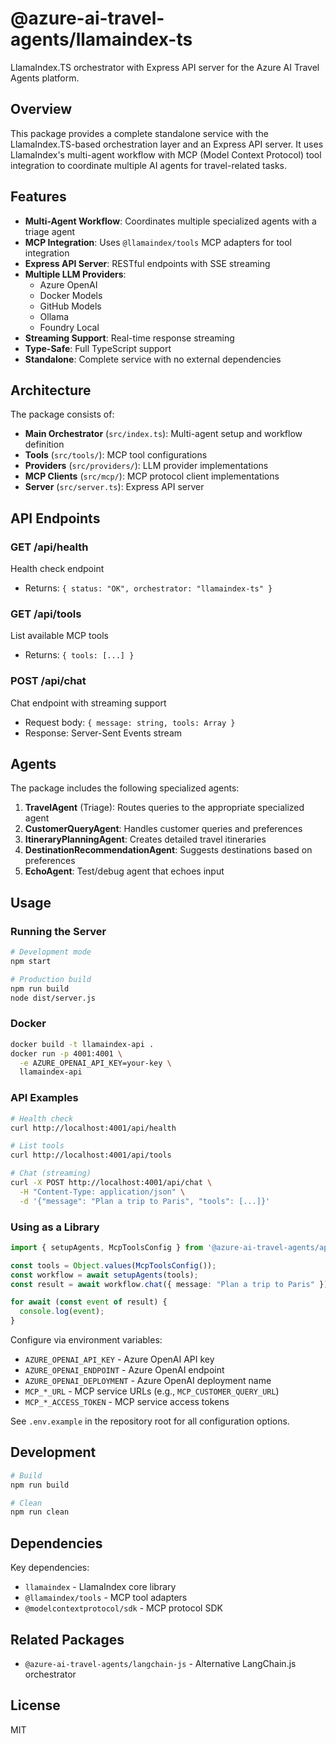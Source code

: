 # @azure-ai-travel-agents/llamaindex-ts

LlamaIndex.TS orchestrator with Express API server for the Azure AI Travel Agents platform.

## Overview

This package provides a complete standalone service with the LlamaIndex.TS-based orchestration layer and an Express API server. It uses LlamaIndex's multi-agent workflow with MCP (Model Context Protocol) tool integration to coordinate multiple AI agents for travel-related tasks.

## Features

- **Multi-Agent Workflow**: Coordinates multiple specialized agents with a triage agent
- **MCP Integration**: Uses `@llamaindex/tools` MCP adapters for tool integration
- **Express API Server**: RESTful endpoints with SSE streaming
- **Multiple LLM Providers**: 
  - Azure OpenAI
  - Docker Models
  - GitHub Models
  - Ollama
  - Foundry Local
- **Streaming Support**: Real-time response streaming
- **Type-Safe**: Full TypeScript support
- **Standalone**: Complete service with no external dependencies

## Architecture

The package consists of:

- **Main Orchestrator** (`src/index.ts`): Multi-agent setup and workflow definition
- **Tools** (`src/tools/`): MCP tool configurations
- **Providers** (`src/providers/`): LLM provider implementations
- **MCP Clients** (`src/mcp/`): MCP protocol client implementations
- **Server** (`src/server.ts`): Express API server

## API Endpoints

### GET /api/health
Health check endpoint
- Returns: `{ status: "OK", orchestrator: "llamaindex-ts" }`

### GET /api/tools
List available MCP tools
- Returns: `{ tools: [...] }`

### POST /api/chat
Chat endpoint with streaming support
- Request body: `{ message: string, tools: Array }`
- Response: Server-Sent Events stream

## Agents

The package includes the following specialized agents:

1. **TravelAgent** (Triage): Routes queries to the appropriate specialized agent
2. **CustomerQueryAgent**: Handles customer queries and preferences
3. **ItineraryPlanningAgent**: Creates detailed travel itineraries
4. **DestinationRecommendationAgent**: Suggests destinations based on preferences
5. **EchoAgent**: Test/debug agent that echoes input

## Usage

### Running the Server

```bash
# Development mode
npm start

# Production build
npm run build
node dist/server.js
```

### Docker

```bash
docker build -t llamaindex-api .
docker run -p 4001:4001 \
  -e AZURE_OPENAI_API_KEY=your-key \
  llamaindex-api
```

### API Examples

```bash
# Health check
curl http://localhost:4001/api/health

# List tools
curl http://localhost:4001/api/tools

# Chat (streaming)
curl -X POST http://localhost:4001/api/chat \
  -H "Content-Type: application/json" \
  -d '{"message": "Plan a trip to Paris", "tools": [...]}'
```

### Using as a Library

```typescript
import { setupAgents, McpToolsConfig } from '@azure-ai-travel-agents/api-llamaindex-ts';

const tools = Object.values(McpToolsConfig());
const workflow = await setupAgents(tools);
const result = await workflow.chat({ message: "Plan a trip to Paris" });

for await (const event of result) {
  console.log(event);
}
```

Configure via environment variables:

- `AZURE_OPENAI_API_KEY` - Azure OpenAI API key
- `AZURE_OPENAI_ENDPOINT` - Azure OpenAI endpoint
- `AZURE_OPENAI_DEPLOYMENT` - Azure OpenAI deployment name
- `MCP_*_URL` - MCP service URLs (e.g., `MCP_CUSTOMER_QUERY_URL`)
- `MCP_*_ACCESS_TOKEN` - MCP service access tokens

See `.env.example` in the repository root for all configuration options.

## Development

```bash
# Build
npm run build

# Clean
npm run clean
```

## Dependencies

Key dependencies:
- `llamaindex` - LlamaIndex core library
- `@llamaindex/tools` - MCP tool adapters
- `@modelcontextprotocol/sdk` - MCP protocol SDK

## Related Packages

- `@azure-ai-travel-agents/langchain-js` - Alternative LangChain.js orchestrator

## License

MIT
